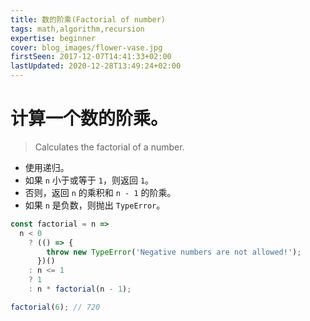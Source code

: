 ```yaml
---
title: 数的阶乘(Factorial of number)
tags: math,algorithm,recursion
expertise: beginner
cover: blog_images/flower-vase.jpg
firstSeen: 2017-12-07T14:41:33+02:00
lastUpdated: 2020-12-28T13:49:24+02:00
---
```


# 计算一个数的阶乘。
> Calculates the factorial of a number.

- 使用递归。
- 如果 `n` 小于或等于 `1`，则返回 `1`。
- 否则，返回 `n` 的乘积和 `n - 1` 的阶乘。
- 如果 `n` 是负数，则抛出 `TypeError`。

```js
const factorial = n =>
  n < 0
    ? (() => {
        throw new TypeError('Negative numbers are not allowed!');
      })()
    : n <= 1
    ? 1
    : n * factorial(n - 1);
```

```js
factorial(6); // 720
```
